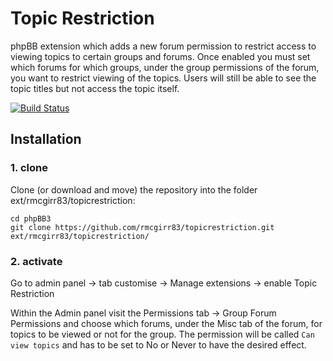 Topic Restriction
=========================

phpBB extension which adds a new forum permission to restrict access to viewing topics to certain groups and forums.  Once enabled you must set which forums for which groups, under the group permissions of the forum, you want to restrict viewing of the topics.  Users will still be able to see the topic titles but not access the topic itself.


[![Build Status](https://travis-ci.com/rmcgirr83/topicrestriction.svg?branch=master)](https://travis-ci.com/rmcgirr83/topicrestriction)
## Installation

### 1. clone
Clone (or download and move) the repository into the folder ext/rmcgirr83/topicrestriction:

```
cd phpBB3
git clone https://github.com/rmcgirr83/topicrestriction.git ext/rmcgirr83/topicrestriction/
```

### 2. activate
Go to admin panel -> tab customise -> Manage extensions -> enable Topic Restriction

Within the Admin panel visit the Permissions tab -> Group Forum Permissions and choose which forums, under the Misc tab of the forum, for topics to be viewed or not for the group.  The permission will be called `Can view topics` and has to be set to No or Never to have the desired effect.
